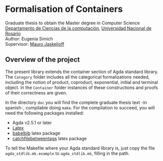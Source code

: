 # Formalisation of Containers
Graduate thesis to obtain the Master degree in Computer Science  
[Departamento de Ciencias de la computación](https://www.fceia.unr.edu.ar/lcc/), [Universidad Nacional de Rosario](http://www.unr.edu.ar/)  
Author: Eugenia Simich  
Supervisor: [Mauro Jaskelioff](http://www.fceia.unr.edu.ar/~mauro/)  

## Overview of the project
  The present library extends the container section of Agda standard library. The `Category` folder includes all the categorical formalizations needed, including the notion of product, coproduct, exponential, initial and terminal object. In the `Container` folder instances of these constructions and proofs of their correctness are given. 

  In the directory `doc` you will find the complete graduate thesis text -in spanish-, compilable doing `make`. For the compilation to succeed, you will need the following packages installed:

  * Agda v2.5.1 or later
  * [Latex](https://www.latex-project.org/get/)
  * [babelbib](https://www.ctan.org/pkg/babelbib) latex package
  * [catchfilebetweentags](https://www.ctan.org/pkg/catchfilebetweentags) latex package

To tell the Makefile where your Agda standard library is, just copy the file `agda_stdlib.mk.example` to `agda_stdlib.mk`, filling in the path.